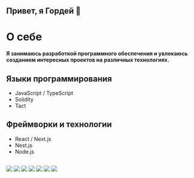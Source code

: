 ## Привет, я Гордей 👋

# О себе
<h4 align="start">Я занимаюсь разработкой программного обеспечения и увлекаюсь созданием интересных проектов на различных технологиях.</h4>

 <div>
    <h2>Языки программирования</h2>
    <ul>
      <li>JavaScript / TypeScript</li>
      <li>Solidity</li>
      <li>Tact</li>
    </ul>
  </div>
  
 <div>
    <h2>Фреймворки и технологии</h2>
    <ul>
      <li>React / Next.js</li>
      <li>Nest.js</li>
      <li>Node.js</li>
    </ul>
  </div>

##
  <div>
    <img src='https://img.shields.io/badge/typescript-%23007ACC.svg?style=for-the-badge&logo=typescript&logoColor=white'/>
    <img src='https://img.shields.io/badge/javascript-%23323330.svg?style=for-the-badge&logo=javascript&logoColor=%23F7DF1E'/>
    <img src='https://img.shields.io/badge/Solidity-%23363636.svg?style=for-the-badge&logo=solidity&logoColor=white'/>
    <img src='https://img.shields.io/badge/react-%2320232a.svg?style=for-the-badge&logo=react&logoColor=%2361DAFB'/>
    <img src='https://img.shields.io/badge/Next-black?style=for-the-badge&logo=next.js&logoColor=white'/>
    <img src='https://img.shields.io/badge/nestjs-%23E0234E.svg?style=for-the-badge&logo=nestjs&logoColor=white'/>
    <img src='https://img.shields.io/badge/node.js-6DA55F?style=for-the-badge&logo=node.js&logoColor=white'/>
  </div>
